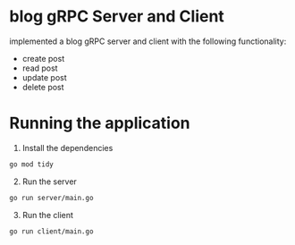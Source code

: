 # blog gRPC Server and Client

implemented a blog gRPC server and client with the following functionality:
- create post
- read post
- update post
- delete post


# Running the application

1. Install the dependencies

```bash
go mod tidy
```

2. Run the server

```bash
go run server/main.go
```

3. Run the client

```bash
go run client/main.go